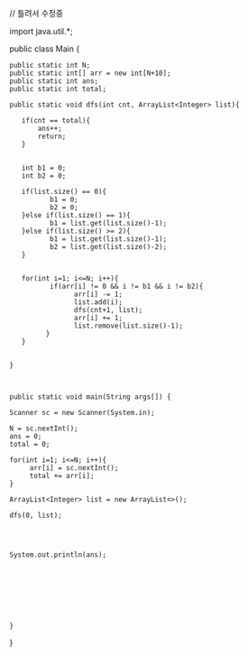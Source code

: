 // 틀려서 수정중

import java.util.*; 

public class Main {
    
    
    public static int N;
    public static int[] arr = new int[N+10];
    public static int ans; 
    public static int total; 
    
    public static void dfs(int cnt, ArrayList<Integer> list){

       if(cnt == total){
           ans++;
           return; 
       }

       
       int b1 = 0;
       int b2 = 0; 

       if(list.size() == 0){
              b1 = 0; 
              b2 = 0;  
       }else if(list.size() == 1){
              b1 = list.get(list.size()-1); 
       }else if(list.size() >= 2){
              b1 = list.get(list.size()-1);
              b2 = list.get(list.size()-2); 
       }


       for(int i=1; i<=N; i++){
              if(arr[i] != 0 && i != b1 && i != b2){
                    arr[i] -= 1;
                    list.add(i);
                    dfs(cnt+1, list);
                    arr[i] += 1;
                    list.remove(list.size()-1);
             }
       }


    }
    
    
    
    public static void main(String args[]) {
      
    Scanner sc = new Scanner(System.in);
    
    N = sc.nextInt();
    ans = 0; 
    total = 0; 
    
    for(int i=1; i<=N; i++){
         arr[i] = sc.nextInt(); 
         total += arr[i]; 
    }   

    ArrayList<Integer> list = new ArrayList<>();

    dfs(0, list);




    System.out.println(ans); 








    }
}
